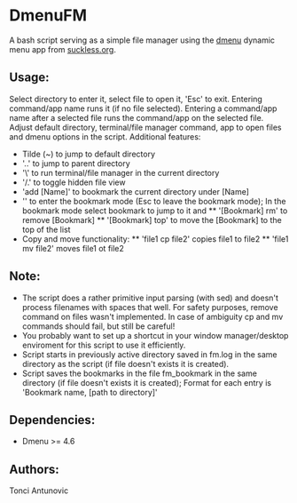 # DmenuFM

A bash script serving as a simple file manager using the [dmenu](http://tools.suckless.org/dmenu) dynamic menu app from [suckless.org](http://suckless.org).

## Usage:
Select directory to enter it, select file to open it, 'Esc' to exit. Entering command/app name runs it (if no file selected). Entering a command/app name after a selected file runs the command/app on the selected file. Adjust default directory, terminal/file manager command, app to open files and dmenu options in the script.
Additional features:
* Tilde (~) to jump to default directory
* '..' to jump to parent directory
* '\\' to run terminal/file manager in the current directory
* '/.' to toggle hidden file view
* 'add [Name]' to bookmark the current directory under [Name]
* '\' to enter the bookmark mode (Esc to leave the bookmark mode); In the bookmark mode select bookmark to jump to it and
  ** '[Bookmark] rm' to remove [Bookmark]
  ** '[Bookmark] top' to move the [Bookmark] to the top of the list
* Copy and move functionality:
  ** 'file1 cp file2' copies file1 to file2
  ** 'file1 mv file2' moves file1 ot file2


## Note:
* The script does a rather primitive input parsing (with sed) and doesn't process filenames with spaces that well. For safety purposes, remove command on files wasn't implemented. In case of ambiguity cp and mv commands should fail, but still be careful!
* You probably want to set up a shortcut in your window manager/desktop enviroment for this script to use it efficiently.
* Script starts in previously active directory saved in fm.log in the same directory as the script (if file doesn't exists it is created).
* Script saves the bookmarks in the file fm_bookmark in the same directory (if file doesn't exists it is created); Format for each entry is 'Bookmark name, [path to directory]'

## Dependencies:
* Dmenu >= 4.6

## Authors:
Tonci Antunovic